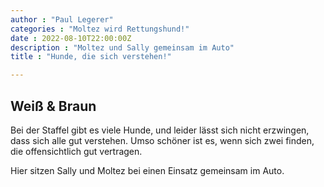 ```yaml
---
author : "Paul Legerer"
categories : "Moltez wird Rettungshund!"
date : 2022-08-10T22:00:00Z
description : "Moltez und Sally gemeinsam im Auto"
title : "Hunde, die sich verstehen!"

---
```

## Weiß & Braun

Bei der Staffel gibt es viele Hunde, und leider lässt sich nicht erzwingen, dass sich alle gut verstehen. Umso schöner ist es, wenn sich zwei finden, die offensichtlich gut vertragen.

Hier sitzen Sally und Moltez bei einen Einsatz gemeinsam im Auto.
